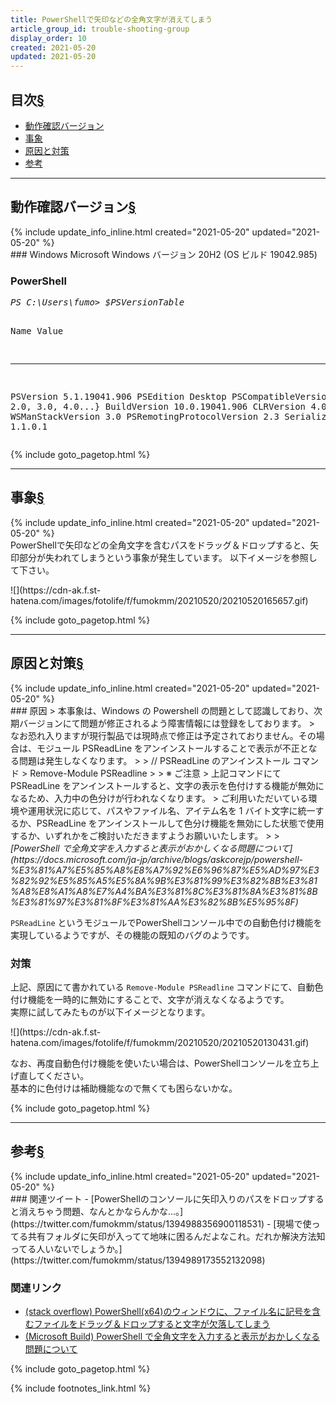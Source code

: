 ```yaml
---
title: PowerShellで矢印などの全角文字が消えてしまう
article_group_id: trouble-shooting-group
display_order: 10
created: 2021-05-20
updated: 2021-05-20
---
```


## <a name="index">目次</a><a class="heading-anchor-permalink" href="#目次">§</a>

<ul id="index_ul">
<li><a href="#動作確認バージョン">動作確認バージョン</a></li>
<li><a href="#事象">事象</a></li>
<li><a href="#原因と対策">原因と対策</a></li>
<li><a href="#参考">参考</a></li>
</ul>

* * *
## <a name="動作確認バージョン">動作確認バージョン</a><a class="heading-anchor-permalink" href="#動作確認バージョン">§</a>
<div class="chapter-updated">{% include update_info_inline.html created="2021-05-20" updated="2021-05-20" %}</div>
### Windows
Microsoft Windows  
バージョン 20H2 (OS ビルド 19042.985)

### PowerShell
<div class="code-box-output no-title">
<pre>
<em class="command">PS C:\Users\fumo> $PSVersionTable</em>

Name                           Value
----                           -----
PSVersion                      5.1.19041.906
PSEdition                      Desktop
PSCompatibleVersions           {1.0, 2.0, 3.0, 4.0...}
BuildVersion                   10.0.19041.906
CLRVersion                     4.0.30319.42000
WSManStackVersion              3.0
PSRemotingProtocolVersion      2.3
SerializationVersion           1.1.0.1
</pre>
</div>

{% include goto_pagetop.html %}

* * *
## <a name="事象">事象</a><a class="heading-anchor-permalink" href="#事象">§</a>
<div class="chapter-updated">{% include update_info_inline.html created="2021-05-20" updated="2021-05-20" %}</div>
PowerShellで矢印などの全角文字を含むパスをドラッグ＆ドロップすると、矢印部分が失われてしまうという事象が発生しています。  
以下イメージを参照して下さい。

<p class="center" markdown="span">
![](https://cdn-ak.f.st-hatena.com/images/fotolife/f/fumokmm/20210520/20210520165657.gif)
</p>

{% include goto_pagetop.html %}

* * *
## <a name="原因と対策">原因と対策</a><a class="heading-anchor-permalink" href="#原因と対策">§</a>
<div class="chapter-updated">{% include update_info_inline.html created="2021-05-20" updated="2021-05-20" %}</div>
### 原因
> 本事象は、Windows の Powershell の問題として認識しており、次期バージョンにて問題が修正されるよう障害情報には登録をしております。  
> なお恐れ入りますが現行製品では現時点で修正は予定されておりません。その場合は、モジュール PSReadLine をアンインストールすることで表示が不正となる問題は発生しなくなります。  
>   
> // PSReadLine のアンインストール コマンド  
> Remove-Module PSReadline  
>   
> ※ ご注意  
> 上記コマンドにて PSReadLine をアンインストールすると、文字の表示を色付けする機能が無効になるため、入力中の色分けが行われなくなります。  
> ご利用いただいている環境や運用状況に応じて、パスやファイル名、アイテム名を 1 バイト文字に統一するか、PSReadLine をアンインストールして色分け機能を無効にした状態で使用するか、いずれかをご検討いただきますようお願いいたします。  
>   
> <cite>[PowerShell で全角文字を入力すると表示がおかしくなる問題について](https://docs.microsoft.com/ja-jp/archive/blogs/askcorejp/powershell-%E3%81%A7%E5%85%A8%E8%A7%92%E6%96%87%E5%AD%97%E3%82%92%E5%85%A5%E5%8A%9B%E3%81%99%E3%82%8B%E3%81%A8%E8%A1%A8%E7%A4%BA%E3%81%8C%E3%81%8A%E3%81%8B%E3%81%97%E3%81%8F%E3%81%AA%E3%82%8B%E5%95%8F)</cite>

`PSReadLine` というモジュールでPowerShellコンソール中での自動色付け機能を実現しているようですが、その機能の既知のバグのようです。

### 対策
上記、原因にて書かれている `Remove-Module PSReadline` コマンドにて、自動色付け機能を一時的に無効にすることで、文字が消えなくなるようです。  
実際に試してみたものが以下イメージとなります。

<p class="center" markdown="span">
![](https://cdn-ak.f.st-hatena.com/images/fotolife/f/fumokmm/20210520/20210520130431.gif)
</p>

なお、再度自動色付け機能を使いたい場合は、PowerShellコンソールを立ち上げ直してください。  
基本的に色付けは補助機能なので無くても困らないかな。

{% include goto_pagetop.html %}

* * *
## <a name="参考">参考</a><a class="heading-anchor-permalink" href="#参考">§</a>
<div class="chapter-updated">{% include update_info_inline.html created="2021-05-20" updated="2021-05-20" %}</div>
### 関連ツイート
- [PowerShellのコンソールに矢印入りのパスをドロップすると消えちゃう問題、なんとかならんかな…。](https://twitter.com/fumokmm/status/1394988356900118531)
- [現場で使ってる共有フォルダに矢印が入ってて地味に困るんだよなこれ。だれか解決方法知ってる人いないでしょうか。](https://twitter.com/fumokmm/status/1394989173552132098)

### 関連リンク
- [(stack overflow) PowerShell(x64)のウィンドウに、ファイル名に記号を含むファイルをドラッグ＆ドロップすると文字が欠落してしまう](https://ja.stackoverflow.com/questions/55494/powershellx64%E3%81%AE%E3%82%A6%E3%82%A3%E3%83%B3%E3%83%89%E3%82%A6%E3%81%AB-%E3%83%95%E3%82%A1%E3%82%A4%E3%83%AB%E5%90%8D%E3%81%AB%E8%A8%98%E5%8F%B7%E3%82%92%E5%90%AB%E3%82%80%E3%83%95%E3%82%A1%E3%82%A4%E3%83%AB%E3%82%92%E3%83%89%E3%83%A9%E3%83%83%E3%82%B0-%E3%83%89%E3%83%AD%E3%83%83%E3%83%97%E3%81%99%E3%82%8B%E3%81%A8%E6%96%87%E5%AD%97%E3%81%8C%E6%AC%A0%E8%90%BD%E3%81%97%E3%81%A6%E3%81%97%E3%81%BE%E3%81%86)
- [(Microsoft Build) PowerShell で全角文字を入力すると表示がおかしくなる問題について](https://docs.microsoft.com/ja-jp/archive/blogs/askcorejp/powershell-%E3%81%A7%E5%85%A8%E8%A7%92%E6%96%87%E5%AD%97%E3%82%92%E5%85%A5%E5%8A%9B%E3%81%99%E3%82%8B%E3%81%A8%E8%A1%A8%E7%A4%BA%E3%81%8C%E3%81%8A%E3%81%8B%E3%81%97%E3%81%8F%E3%81%AA%E3%82%8B%E5%95%8F)

{% include goto_pagetop.html %}

{% include footnotes_link.html %}
